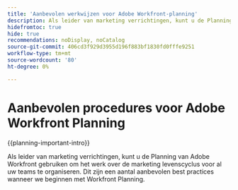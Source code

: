 ```yaml
---
title: 'Aanbevolen werkwijzen voor Adobe Workfront-planning'
description: Als leider van marketing verrichtingen, kunt u de Planning van Adobe Workfront gebruiken om het werk over de marketing levenscyclus voor al uw teams te organiseren. Dit zijn een aantal aanbevolen best practices wanneer we beginnen met Workfront Planning.
hidefromtoc: true
hide: true
recommendations: noDisplay, noCatalog
source-git-commit: 406cd3f929d3955d196f883bf1830fd0fffe9251
workflow-type: tm+mt
source-wordcount: '80'
ht-degree: 0%

---
```



# Aanbevolen procedures voor Adobe Workfront Planning

<!-- add to TOC and mini TOC-->

{{planning-important-intro}}

Als leider van marketing verrichtingen, kunt u de Planning van Adobe Workfront gebruiken om het werk over de marketing levenscyclus voor al uw teams te organiseren. Dit zijn een aantal aanbevolen best practices wanneer we beginnen met Workfront Planning.
